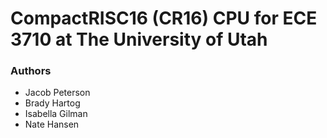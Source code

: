# CompactRISC16 (CR16) CPU for ECE 3710 at The University of Utah

### Authors
- Jacob Peterson
- Brady Hartog
- Isabella Gilman
- Nate Hansen
